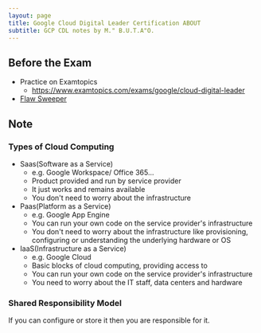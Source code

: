 ```yaml
---
layout: page
title: Google Cloud Digital Leader Certification ABOUT
subtitle: GCP CDL notes by M." B.U.T.A"O.
---
```


## Before the Exam

- Practice on Examtopics
  - <https://www.examtopics.com/exams/google/cloud-digital-leader>
- [Flaw Sweeper](./CDL_FlawSweeper.md)

## Note

### Types of Cloud Computing

- Saas(Software as a Service)
  - e.g. Google Workspace/ Office 365...
  - Product provided and run by service provider
  - It just works and remains available
  - You don't need to worry about the infrastructure
- Paas(Platform as a Service)
  - e.g. Google App Engine
  - You can run your own code on the service provider's infrastructure
  - You don't need to worry about the infrastructure like provisioning, configuring or understanding the underlying hardware or OS
- IaaS(Infrastructure as a Service)
  - e.g. Google Cloud
  - Basic blocks of cloud computing, providing access to 
  - You can run your own code on the service provider's infrastructure
  - You need to worry about the IT staff, data centers and hardware

### Shared Responsibility Model

If you can configure or store it then you are responsible for it.

